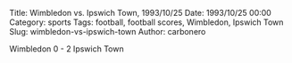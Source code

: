 Title: Wimbledon vs. Ipswich Town, 1993/10/25
Date: 1993/10/25 00:00
Category: sports
Tags: football, football scores, Wimbledon, Ipswich Town
Slug: wimbledon-vs-ipswich-town
Author: carbonero


Wimbledon 0 - 2 Ipswich Town
